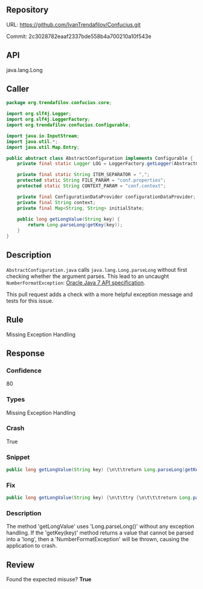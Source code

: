 ## Repository

URL: https://github.com/IvanTrendafilov/Confucius.git

Commit: 2c3028782eaaf2337bde558b4a700210a10f543e

## API

java.lang.Long

## Caller

```java
package org.trendafilov.confucius.core;

import org.slf4j.Logger;
import org.slf4j.LoggerFactory;
import org.trendafilov.confucius.Configurable;

import java.io.InputStream;
import java.util.*;
import java.util.Map.Entry;

public abstract class AbstractConfiguration implements Configurable {
	private final static Logger LOG = LoggerFactory.getLogger(AbstractConfiguration.class);

	private final static String ITEM_SEPARATOR = ",";
	protected static String FILE_PARAM = "conf.properties";
	protected static String CONTEXT_PARAM = "conf.context";

	private final ConfigurationDataProvider configurationDataProvider;
	private final String context;
	private final Map<String, String> initialState;
	
	public long getLongValue(String key) {
		return Long.parseLong(getKey(key));
	}
}

```

## Description

`AbstractConfiguration.java` calls `java.lang.Long.parseLong` without first checking whether the argument parses.
This lead to an uncaught `NumberFormatException`: [Oracle Java 7 API specification](http://docs.oracle.com/javase/7/docs/api/java/lang/Long.html#parseLong%28java.lang.String,%20int%29).

This pull request adds a check with a  more helpful exception message and tests for this issue.


## Rule

Missing Exception Handling

## Response

### Confidence

80

### Types

Missing Exception Handling

### Crash

True

### Snippet

```java
public long getLongValue(String key) {\n\t\treturn Long.parseLong(getKey(key));\n\t}
```

### Fix

```java
public long getLongValue(String key) {\n\t\ttry {\n\t\t\treturn Long.parseLong(getKey(key));\n\t\t} catch (NumberFormatException e) {\n\t\t\t// Handle this exception\n\t\t}\n\t\treturn 0; // or some suitable default\n\t}
```

### Description

The method 'getLongValue' uses 'Long.parseLong()' without any exception handling. If the 'getKey(key)' method returns a value that cannot be parsed into a 'long', then a 'NumberFormatException' will be thrown, causing the application to crash.

## Review

Found the expected misuse? **True**

